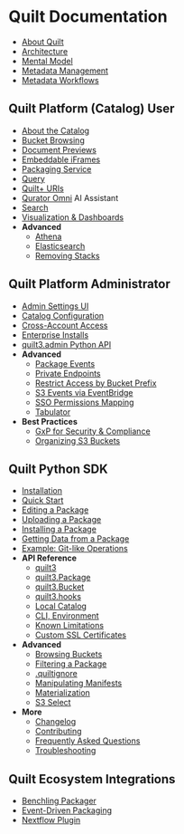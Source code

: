 # Quilt Documentation

* [About Quilt](README.md)
* [Architecture](Architecture.md)
* [Mental Model](MentalModel.md)
* [Metadata Management](Catalog/Metadata.md)
* [Metadata Workflows](advanced-features/workflows.md)

## Quilt Platform (Catalog) User

* [About the Catalog](walkthrough/working-with-the-catalog.md)
* [Bucket Browsing](Catalog/FileBrowser.md)
* [Document Previews](Catalog/Preview.md)
* [Embeddable iFrames](Catalog/Embed.md)
* [Packaging Service](Catalog/Packager.md)
* [Query](Catalog/Query.md)
* [Quilt+ URIs](Catalog/URI.md)
* [Qurator Omni](Catalog/Qurator.md) AI Assistant
* [Search](Catalog/Search.md)
* [Visualization & Dashboards](Catalog/VisualizationDashboards.md)
* **Advanced**
  * [Athena](advanced-features/athena.md)
  * [Elasticsearch](walkthrough/working-with-elasticsearch.md)
  * [Removing Stacks](Catalog/RemovingStacks.md)

## Quilt Platform Administrator

* [Admin Settings UI](Catalog/Admin.md)
* [Catalog Configuration](Catalog/Preferences.md)
* [Cross-Account Access](CrossAccount.md)
* [Enterprise Installs](technical-reference.md)
* [quilt3.admin Python API](api-reference/Admin.md)
* **Advanced**
  * [Package Events](advanced-features/package-events.md)
  * [Private Endpoints](advanced-features/private-endpoint-access.md)
  * [Restrict Access by Bucket Prefix](advanced-features/s3-prefix-permissions.md)
  * [S3 Events via EventBridge](EventBridge.md)
  * [SSO Permissions Mapping](advanced-features/sso-permissions.md)
  * [Tabulator](advanced-features/tabulator.md)
* **Best Practices**
  * [GxP for Security & Compliance](advanced-features/good-practice.md)
  * [Organizing S3 Buckets](advanced-features/s3-bucket-organization.md)

## Quilt Python SDK

* [Installation](Installation.md)
* [Quick Start](Quickstart.md)
* [Editing a Package](walkthrough/editing-a-package.md)
* [Uploading a Package](walkthrough/uploading-a-package.md)
* [Installing a Package](walkthrough/installing-a-package.md)
* [Getting Data from a Package](walkthrough/getting-data-from-a-package.md)
* [Example: Git-like Operations](examples/GitLike.md)
* **API Reference**
  * [quilt3](api-reference/api.md)
  * [quilt3.Package](api-reference/Package.md)
  * [quilt3.Bucket](api-reference/Bucket.md)
  * [quilt3.hooks](api-reference/Hooks.md)
  * [Local Catalog](Catalog/LocalMode.md)
  * [CLI, Environment](api-reference/cli.md)
  * [Known Limitations](api-reference/limitations.md)
  * [Custom SSL Certificates](api-reference/custom-ssl-certificates.md)
* **Advanced**
  * [Browsing Buckets](walkthrough/working-with-a-bucket.md)
  * [Filtering a Package](advanced-features/filtering-a-package.md)
  * [.quiltignore](advanced-features/.quiltignore.md)
  * [Manipulating Manifests](advanced-features/working-with-manifests.md)
  * [Materialization](advanced-features/materialization.md)
  * [S3 Select](advanced-features/s3-select.md)
* **More**
  * [Changelog](CHANGELOG.md)
  * [Contributing](CONTRIBUTING.md)
  * [Frequently Asked Questions](FAQ.md)
  * [Troubleshooting](Troubleshooting.md)

## Quilt Ecosystem Integrations

* [Benchling Packager](examples/benchling.md)
* [Event-Driven Packaging](advanced-features/event-driven-packaging.md)
* [Nextflow Plugin](examples/nextflow.md)
